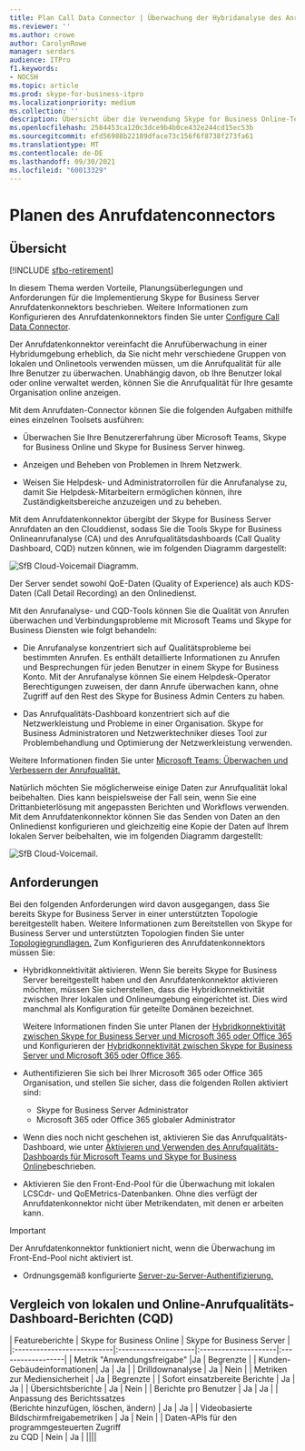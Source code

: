 ```yaml
---
title: Plan Call Data Connector | Überwachung der Hybridanalyse des Anrufqualitätsdashboards
ms.reviewer: ''
ms.author: crowe
author: CarolynRowe
manager: serdars
audience: ITPro
f1.keywords:
- NOCSH
ms.topic: article
ms.prod: skype-for-business-itpro
ms.localizationpriority: medium
ms.collection: ''
description: Übersicht über die Verwendung Skype for Business Online-Telemetrietools zur Überwachung einer lokalen Implementierung in einem Hybridszenario.
ms.openlocfilehash: 2584453ca120c3dce9b4b0ce432e244cd15ec53b
ms.sourcegitcommit: efd56988b22189dface73c156f6f8738f273fa61
ms.translationtype: MT
ms.contentlocale: de-DE
ms.lasthandoff: 09/30/2021
ms.locfileid: "60013329"
---
```

# <a name="plan-call-data-connector"></a>Planen des Anrufdatenconnectors

## <a name="overview"></a>Übersicht

[!INCLUDE [sfbo-retirement](../../Hub/includes/sfbo-retirement.md)]

In diesem Thema werden Vorteile, Planungsüberlegungen und Anforderungen für die Implementierung Skype for Business Server Anrufdatenkonnektors beschrieben. Weitere Informationen zum Konfigurieren des Anrufdatenkonnektors finden Sie unter [Configure Call Data Connector](configure-call-data-connector.md).


Der Anrufdatenkonnektor vereinfacht die Anrufüberwachung in einer Hybridumgebung erheblich, da Sie nicht mehr verschiedene Gruppen von lokalen und Onlinetools verwenden müssen, um die Anrufqualität für alle Ihre Benutzer zu überwachen. Unabhängig davon, ob Ihre Benutzer lokal oder online verwaltet werden, können Sie die Anrufqualität für Ihre gesamte Organisation online anzeigen.

Mit dem Anrufdaten-Connector können Sie die folgenden Aufgaben mithilfe eines einzelnen Toolsets ausführen:

- Überwachen Sie Ihre Benutzererfahrung über Microsoft Teams, Skype for Business Online und Skype for Business Server hinweg.

- Anzeigen und Beheben von Problemen in Ihrem Netzwerk.

- Weisen Sie Helpdesk- und Administratorrollen für die Anrufanalyse zu, damit Sie Helpdesk-Mitarbeitern ermöglichen können, ihre Zuständigkeitsbereiche anzuzeigen und zu beheben.

Mit dem Anrufdatenkonnektor übergibt der Skype for Business Server Anrufdaten an den Clouddienst, sodass Sie die Tools Skype for Business Onlineanrufanalyse (CA) und des Anrufqualitätsdashboards (Call Quality Dashboard, CQD) nutzen können, wie im folgenden Diagramm dargestellt:

![SfB Cloud-Voicemail Diagramm.](../../sfbserver2019/media/call-data-connector-plan-1.png)

Der Server sendet sowohl QoE-Daten (Quality of Experience) als auch KDS-Daten (Call Detail Recording) an den Onlinedienst.

Mit den Anrufanalyse- und CQD-Tools können Sie die Qualität von Anrufen überwachen und Verbindungsprobleme mit Microsoft Teams und Skype for Business Diensten wie folgt behandeln:

- Die Anrufanalyse konzentriert sich auf Qualitätsprobleme bei bestimmten Anrufen. Es enthält detaillierte Informationen zu Anrufen und Besprechungen für jeden Benutzer in einem Skype for Business Konto.  Mit der Anrufanalyse können Sie einem Helpdesk-Operator Berechtigungen zuweisen, der dann Anrufe überwachen kann, ohne Zugriff auf den Rest des Skype for Business Admin Centers zu haben.

- Das Anrufqualitäts-Dashboard konzentriert sich auf die Netzwerkleistung und Probleme in einer Organisation. Skype for Business Administratoren und Netzwerktechniker dieses Tool zur Problembehandlung und Optimierung der Netzwerkleistung verwenden.

Weitere Informationen finden Sie unter [Microsoft Teams: Überwachen und Verbessern der Anrufqualität.](/monitor-call-quality-qos)

Natürlich möchten Sie möglicherweise einige Daten zur Anrufqualität lokal beibehalten. Dies kann beispielsweise der Fall sein, wenn Sie eine Drittanbieterlösung mit angepassten Berichten und Workflows verwenden.  Mit dem Anrufdatenkonnektor können Sie das Senden von Daten an den Onlinedienst konfigurieren und gleichzeitig eine Kopie der Daten auf Ihrem lokalen Server beibehalten, wie im folgenden Diagramm dargestellt:

![SfB Cloud-Voicemail.](../../sfbserver2019/media/call-data-connector-plan-2.png)

## <a name="requirements"></a>Anforderungen

Bei den folgenden Anforderungen wird davon ausgegangen, dass Sie bereits Skype for Business Server in einer unterstützten Topologie bereitgestellt haben.  Weitere Informationen zum Bereitstellen von Skype for Business Server und unterstützten Topologien finden Sie unter [Topologiegrundlagen.](../../SfbServer/plan-your-deployment/topology-basics/topology-basics.md) Zum Konfigurieren des Anrufdatenkonnektors müssen Sie:

- Hybridkonnektivität aktivieren. Wenn Sie bereits Skype for Business Server bereitgestellt haben und den Anrufdatenkonnektor aktivieren möchten, müssen Sie sicherstellen, dass die Hybridkonnektivität zwischen Ihrer lokalen und Onlineumgebung eingerichtet ist. Dies wird manchmal als Konfiguration für geteilte Domänen bezeichnet.

   Weitere Informationen finden Sie unter Planen der [Hybridkonnektivität zwischen Skype for Business Server und Microsoft 365 oder Office 365](plan-hybrid-connectivity.md) und Konfigurieren der [Hybridkonnektivität zwischen Skype for Business Server und Microsoft 365 oder Office 365](configure-hybrid-connectivity.md).

- Authentifizieren Sie sich bei Ihrer Microsoft 365 oder Office 365 Organisation, und stellen Sie sicher, dass die folgenden Rollen aktiviert sind:

  - Skype for Business Server Administrator
  - Microsoft 365 oder Office 365 globaler Administrator

- Wenn dies noch nicht geschehen ist, aktivieren Sie das Anrufqualitäts-Dashboard, wie unter [Aktivieren und Verwenden des Anrufqualitäts-Dashboards für Microsoft Teams und Skype for Business Online](/microsoftteams/turning-on-and-using-call-quality-dashboard)beschrieben.

- Aktivieren Sie den Front-End-Pool für die Überwachung mit lokalen LCSCdr- und QoEMetrics-Datenbanken. Ohne dies verfügt der Anrufdatenkonnektor nicht über Metrikendaten, mit denen er arbeiten kann.

> [!IMPORTANT]
> Der Anrufdatenkonnektor funktioniert nicht, wenn die Überwachung im Front-End-Pool nicht aktiviert ist.

- Ordnungsgemäß konfigurierte [Server-zu-Server-Authentifizierung.](../../SfbServer/manage/authentication/server-to-server-and-partner-applications.md) 

## <a name="comparison-of-on-premises-and-online-call-quality-dashboard-cqd-reports"></a>Vergleich von lokalen und Online-Anrufqualitäts-Dashboard-Berichten (CQD)

| Featureberichte | Skype for Business Online | Skype for Business Server   |
|:---------------------------|:---------------------|:---------------------|:------------------|
| Metrik "Anwendungsfreigabe" |Ja | Begrenzte |
| Kunden-Gebäudeinformationen| Ja | Ja |
| Drilldownanalyse | Ja | Nein |
| Metriken zur Mediensicherheit | Ja | Begrenzte |
| Sofort einsatzbereite Berichte | Ja | Ja |
| Übersichtsberichte | Ja | Nein |
| Berichte pro Benutzer | Ja | Ja |
| Anpassung des Berichtssatzes <br> (Berichte hinzufügen, löschen, ändern) | Ja | Ja |
| Videobasierte Bildschirmfreigabemetriken | Ja | Nein |
| Daten-APIs für den programmgesteuerten Zugriff <br> zu CQD | Nein | Ja |
||||
